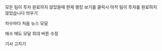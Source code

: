 
모든 팀이 투자 완료하지 않았을때 현재 랭킹 보기를 클릭시
아직 팀이 투자를 완료하지 않았습니다 띄우기

차수마다 처음 뉴스 모달

매수 매도 모달 최대 버튼 수정

기사 고치기